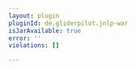 ```yaml
---
layout: plugin
pluginId: de.gliderpilot.jnlp-war
isJarAvailable: true
error: ''
violations: []

---
```

